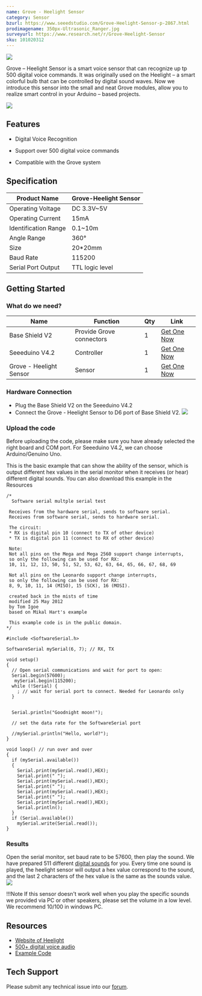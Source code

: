 ```yaml
---
name: Grove - Heelight Sensor
category: Sensor
bzurl: https://www.seeedstudio.com/Grove-Heelight-Sensor-p-2867.html
prodimagename: 350px-Ultrasonic_Ranger.jpg
surveyurl: https://www.research.net/r/Grove-Heelight-Sensor
sku: 101020312
---
```

![](https://github.com/SeeedDocument/Grove_Heelight_Sensor/raw/master/img/Heelight%20Sensor%20plus%20coin.jpg)

Grove – Heelight Sensor is a smart voice sensor that can recognize up tp 500 digital voice commands. It was originally used on the Heelight – a smart colorful bulb that can be controlled by digital sound waves. Now we introduce this sensor into the small and neat Grove modules, allow you to realize smart control in your Arduino – based projects.

[![](https://github.com/SeeedDocument/Seeed-WiKi/raw/master/docs/images/300px-Get_One_Now_Banner-ragular.png)](https://www.seeedstudio.com/Grove-Heelight-Sensor-p-2867.html)

## Features

- Digital Voice Recognition

- Support over 500 digital voice commands

- Compatible with the Grove system

## Specification

| Product Name         | Grove-Heelight Sensor |
|----------------------|-----------------------|
| Operating Voltage    | DC 3.3V~5V            |
| Operating Current    | 15mA                  |
| Identification Range | 0.1~10m               |
| Angle Range          | 360°                  |
| Size                 | 20*20mm               |
| Baud Rate            | 115200                |
| Serial Port Output   | TTL logic level       |

## Getting Started
### What do we need?
|Name	|Function|	Qty	|Link|
|---|---|---|---|
|Base Shield V2|	Provide Grove connectors	|1	|[Get One Now](https://www.seeedstudio.com/Base-Shield-V2-p-1378.html)|
|Seeeduino V4.2|	Controller	|1	|[Get One Now](https://www.seeedstudio.com/Seeeduino-V4.2-p-2517.html)|
|Grove - Heelight Sensor	|Sensor|	1|	[Get One Now](https://www.seeedstudio.com/Grove-Heelight-Sensor-p-2867.html)|

### Hardware Connection
- Plug the Base Shield V2 on the Seeeduino V4.2
- Connect the Grove - Heelight Sensor to D6 port of Base Shield V2.
![](https://github.com/SeeedDocument/Grove_Heelight_Sensor/raw/master/img/hardware%20connection.JPG)

### Upload the code
Before uploading the code, please make sure you have already selected the right board and COM port. For Seeeduino V4.2, we can choose Arduino/Genuino Uno.

This is the basic example that can show the ability of the sensor, which is output different hex values in the serial monitor when it receives (or hear) different digital sounds. You can also download this example in the Resources
```
/*
  Software serial multple serial test

 Receives from the hardware serial, sends to software serial.
 Receives from software serial, sends to hardware serial.

 The circuit:
 * RX is digital pin 10 (connect to TX of other device)
 * TX is digital pin 11 (connect to RX of other device)

 Note:
 Not all pins on the Mega and Mega 2560 support change interrupts,
 so only the following can be used for RX:
 10, 11, 12, 13, 50, 51, 52, 53, 62, 63, 64, 65, 66, 67, 68, 69

 Not all pins on the Leonardo support change interrupts,
 so only the following can be used for RX:
 8, 9, 10, 11, 14 (MISO), 15 (SCK), 16 (MOSI).

 created back in the mists of time
 modified 25 May 2012
 by Tom Igoe
 based on Mikal Hart's example

 This example code is in the public domain.
*/

#include <SoftwareSerial.h>

SoftwareSerial mySerial(6, 7); // RX, TX

void setup()
{
  // Open serial communications and wait for port to open:
  Serial.begin(57600);
   mySerial.begin(115200);
  while (!Serial) {
    ; // wait for serial port to connect. Needed for Leonardo only
  }


  Serial.println("Goodnight moon!");

  // set the data rate for the SoftwareSerial port

  //mySerial.println("Hello, world?");
}

void loop() // run over and over
{
  if (mySerial.available())
  {
    Serial.print(mySerial.read(),HEX);
    Serial.print(" ");
    Serial.print(mySerial.read(),HEX);
    Serial.print(" ");
    Serial.print(mySerial.read(),HEX);
    Serial.print(" ");
    Serial.print(mySerial.read(),HEX);
    Serial.println();
  }
  if (Serial.available())
    mySerial.write(Serial.read());
}
```
### Results
Open the serial monitor, set baud rate to be 57600, then play the sound. We have prepared 511 different [digital sounds](https://github.com/SeeedDocument/Grove_Heelight_Sensor/raw/master/res/audio.zip) for you. Every time one sound is played, the heelight sensor will output a hex value correspond to the sound, and the last 2 characters of the hex value is the same as the sounds value.
![](https://github.com/SeeedDocument/Grove_Heelight_Sensor/raw/master/img/heelight%20sensor%20output.png)

!!!Note
    If this sensor doesn't work well when you play the specific sounds we provided via PC or other speakers, please set the volume in a low level. We recommend 10/100 in windows PC.


## Resources
- [Website of Heelight](http://www.heelight.com/)
- [500+ digital voice audio](https://github.com/SeeedDocument/Grove_Heelight_Sensor/raw/master/res/audio.zip)
- [Example Code](https://github.com/SeeedDocument/Grove_Heelight_Sensor/tree/master/res/Grove_-_Heelight_Sensor_example)

## Tech Support
Please submit any technical issue into our [forum](http://forum.seeedstudio.com/). 